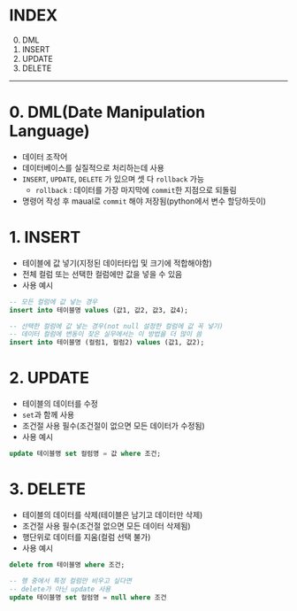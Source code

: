 # INDEX
0. DML
1. INSERT
2. UPDATE
3. DELETE
---
# 0. DML(Date Manipulation Language)
- 데이터 조작어 
- 데이터베이스를 실질적으로 처리하는데 사용
- `INSERT`, `UPDATE`, `DELETE` 가 있으며 셋 다 `rollback` 가능
    - `rollback` : 데이터를 가장 마지막에 `commit`한 지점으로 되돌림 
- 명령어 작성 후 maual로 `commit` 해야 저장됨(python에서 변수 할당하듯이)

# 1. INSERT

- 테이블에 값 넣기(지정된 데이터타입 및 크기에 적합해야함)
- 전체 컬럼 또는 선택한 컬럼에만 값을 넣을 수 있음
- 사용 예시
```sql
-- 모든 컬럼에 값 넣는 경우
insert into 테이블명 values (값1, 값2, 값3, 값4);

-- 선택한 컬럼에 값 넣는 경우(not null 설정한 컬럼에 값 꼭 넣기)
-- 데이터 컬럼에 변동이 잦은 실무에서는 이 방법을 더 많이 씀
insert into 테이블명 (컬럼1, 컬럼2) values (값1, 값2);
```

# 2. UPDATE
- 테이블의 데이터를 수정
- `set`과 함께 사용
- 조건절 사용 필수(조건절이 없으면 모든 데이터가 수정됨)
- 사용 예시
```sql
update 테이블명 set 컬럼명 = 값 where 조건;  
```

# 3. DELETE
- 테이블의 데이터를 삭제(테이블은 남기고 데이터만 삭제)
- 조건절 사용 필수(조건절 없으면 모든 데이터 삭제됨)
- 행단위로 데이터를 지움(컬럼 선택 불가)
- 사용 예시
```sql
delete from 테이블명 where 조건;

-- 행 중에서 특정 컬럼만 비우고 싶다면 
-- delete가 아닌 update 사용
update 테이블명 set 컬럼명 = null where 조건
```
